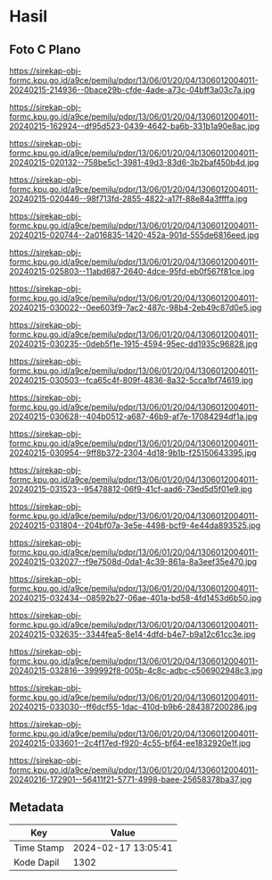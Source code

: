 # Hasil

## Foto C Plano

https://sirekap-obj-formc.kpu.go.id/a9ce/pemilu/pdpr/13/06/01/20/04/1306012004011-20240215-214936--0bace29b-cfde-4ade-a73c-04bff3a03c7a.jpg

https://sirekap-obj-formc.kpu.go.id/a9ce/pemilu/pdpr/13/06/01/20/04/1306012004011-20240215-162924--df95d523-0439-4642-ba6b-331b1a90e8ac.jpg

https://sirekap-obj-formc.kpu.go.id/a9ce/pemilu/pdpr/13/06/01/20/04/1306012004011-20240215-020132--758be5c1-3981-49d3-83d6-3b2baf450b4d.jpg

https://sirekap-obj-formc.kpu.go.id/a9ce/pemilu/pdpr/13/06/01/20/04/1306012004011-20240215-020446--98f713fd-2855-4822-a17f-88e84a3ffffa.jpg

https://sirekap-obj-formc.kpu.go.id/a9ce/pemilu/pdpr/13/06/01/20/04/1306012004011-20240215-020744--2a016835-1420-452a-901d-555de6816eed.jpg

https://sirekap-obj-formc.kpu.go.id/a9ce/pemilu/pdpr/13/06/01/20/04/1306012004011-20240215-025803--11abd687-2640-4dce-95fd-eb0f567f81ce.jpg

https://sirekap-obj-formc.kpu.go.id/a9ce/pemilu/pdpr/13/06/01/20/04/1306012004011-20240215-030022--0ee603f9-7ac2-487c-98b4-2eb49c87d0e5.jpg

https://sirekap-obj-formc.kpu.go.id/a9ce/pemilu/pdpr/13/06/01/20/04/1306012004011-20240215-030235--0deb5f1e-1915-4594-95ec-dd1935c96828.jpg

https://sirekap-obj-formc.kpu.go.id/a9ce/pemilu/pdpr/13/06/01/20/04/1306012004011-20240215-030503--fca65c4f-809f-4836-8a32-5cca1bf74619.jpg

https://sirekap-obj-formc.kpu.go.id/a9ce/pemilu/pdpr/13/06/01/20/04/1306012004011-20240215-030628--404b0512-a687-46b9-af7e-17084294df1a.jpg

https://sirekap-obj-formc.kpu.go.id/a9ce/pemilu/pdpr/13/06/01/20/04/1306012004011-20240215-030954--9ff8b372-2304-4d18-9b1b-f25150643395.jpg

https://sirekap-obj-formc.kpu.go.id/a9ce/pemilu/pdpr/13/06/01/20/04/1306012004011-20240215-031523--95478812-06f9-41cf-aad6-73ed5d5f01e9.jpg

https://sirekap-obj-formc.kpu.go.id/a9ce/pemilu/pdpr/13/06/01/20/04/1306012004011-20240215-031804--204bf07a-3e5e-4498-bcf9-4e44da893525.jpg

https://sirekap-obj-formc.kpu.go.id/a9ce/pemilu/pdpr/13/06/01/20/04/1306012004011-20240215-032027--f9e7508d-0da1-4c39-861a-8a3eef35e470.jpg

https://sirekap-obj-formc.kpu.go.id/a9ce/pemilu/pdpr/13/06/01/20/04/1306012004011-20240215-032434--08592b27-06ae-401a-bd58-4fd1453d6b50.jpg

https://sirekap-obj-formc.kpu.go.id/a9ce/pemilu/pdpr/13/06/01/20/04/1306012004011-20240215-032635--3344fea5-8e14-4dfd-b4e7-b9a12c61cc3e.jpg

https://sirekap-obj-formc.kpu.go.id/a9ce/pemilu/pdpr/13/06/01/20/04/1306012004011-20240215-032816--399992f8-005b-4c8c-adbc-c506902948c3.jpg

https://sirekap-obj-formc.kpu.go.id/a9ce/pemilu/pdpr/13/06/01/20/04/1306012004011-20240215-033030--ff6dcf55-1dac-410d-b9b6-284387200286.jpg

https://sirekap-obj-formc.kpu.go.id/a9ce/pemilu/pdpr/13/06/01/20/04/1306012004011-20240215-033601--2c4f17ed-f920-4c55-bf64-ee1832920e1f.jpg

https://sirekap-obj-formc.kpu.go.id/a9ce/pemilu/pdpr/13/06/01/20/04/1306012004011-20240216-172901--56411f21-5771-4998-baee-25658378ba37.jpg


## Metadata

| Key        | Value               |
| ---------- | ------------------- |
| Time Stamp | 2024-02-17 13:05:41 |
| Kode Dapil | 1302                |



